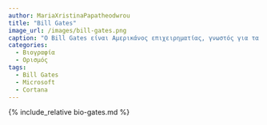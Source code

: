 ```yaml
---
author: MariaXristinaPapatheodwrou
title: "Bill Gates"
image_url: /images/bill-gates.png
caption: "Ο Bill Gates είναι Αμερικάνος επιχειρηματίας, γνωστός για τα έργα του στην Microsoft."
categories:
  - Βιογραφία 
  - Ορισμός 
tags:
  - Bill Gates 
  - Microsoft 
  - Cortana
---
```


{% include_relative bio-gates.md %}
